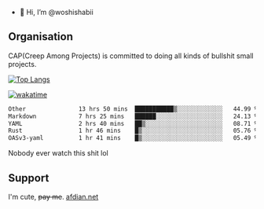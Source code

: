 - 👋 Hi, I’m @woshishabii

## Organisation

CAP(Creep Among Projects) is committed to doing all kinds of bullshit small projects.

[![Top Langs](https://github-readme-stats.vercel.app/api/top-langs/?username=woshishabii&layout=compact)](https://github.com/anuraghazra/github-readme-stats)

[![wakatime](https://wakatime.com/badge/user/34d02784-acc1-4a16-82d7-33fdb53c4ed6.svg)](https://wakatime.com/@34d02784-acc1-4a16-82d7-33fdb53c4ed6)


<!--START_SECTION:waka-->

```txt
Other               13 hrs 50 mins  ███████████▒░░░░░░░░░░░░░   44.99 %
Markdown            7 hrs 25 mins   ██████░░░░░░░░░░░░░░░░░░░   24.13 %
YAML                2 hrs 40 mins   ██▒░░░░░░░░░░░░░░░░░░░░░░   08.71 %
Rust                1 hr 46 mins    █▒░░░░░░░░░░░░░░░░░░░░░░░   05.76 %
OASv3-yaml          1 hr 41 mins    █▒░░░░░░░░░░░░░░░░░░░░░░░   05.49 %
```

<!--END_SECTION:waka-->

Nobody ever watch this shit lol

## Support
I'm cute, ~~pay me~~.
[afdian.net](https://afdian.com/a/woshishabi)

<!---
woshishabii/woshishabii is a ✨ special ✨ repository because its `README.md` (this file) appears on your GitHub profile.
You can click the Preview link to take a look at your changes.
--->

